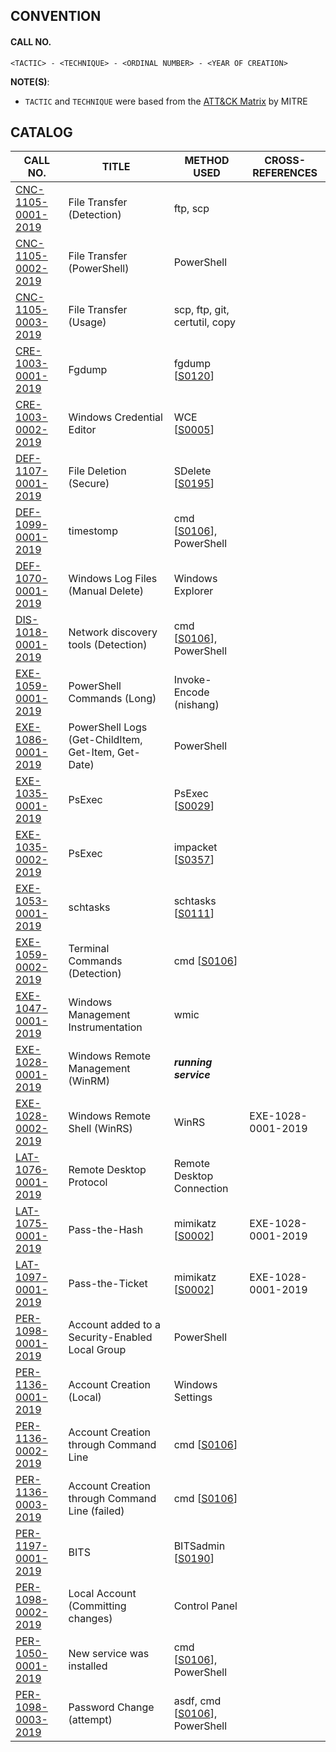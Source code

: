 ## CONVENTION

#### CALL NO.
```
<TACTIC> - <TECHNIQUE> - <ORDINAL NUMBER> - <YEAR OF CREATION>
```
__NOTE(S)__:
- `TACTIC` and `TECHNIQUE` were based from the [ATT&CK Matrix](https://attack.mitre.org/matrices/enterprise/windows/) by MITRE

## CATALOG

CALL NO. | TITLE | METHOD USED | CROSS-REFERENCES
--- | --- | --- | ---
[CNC-1105-0001-2019](./Cherry%20Tree%20Files/CNC-1105-0001-2019.ctd) | File Transfer (Detection) | ftp, scp |
[CNC-1105-0002-2019](./Cherry%20Tree%20Files/CNC-1105-0002-2019.ctd) | File Transfer (PowerShell) | PowerShell | 
[CNC-1105-0003-2019](./Cherry%20Tree%20Files/CNC-1105-0003-2019.ctd) | File Transfer (Usage) | scp, ftp, git, certutil, copy |
[CRE-1003-0001-2019](./Cherry%20Tree%20Files/CRE-1003-0001-2019.ctd) | Fgdump | fgdump [[S0120](https://attack.mitre.org/software/S0120/)] |
[CRE-1003-0002-2019](./Cherry%20Tree%20Files/CRE-1003-0002-2019.ctd) | Windows Credential Editor | WCE [[S0005](https://attack.mitre.org/software/S0005/)] | 
[DEF-1107-0001-2019](./Cherry%20Tree%20Files/DEF-1107-0001-2019.ctd) | File Deletion (Secure) | SDelete [[S0195](https://attack.mitre.org/software/S0195/)] |
[DEF-1099-0001-2019](./Cherry%20Tree%20Files/DEF-1099-0001-2019.ctd) | timestomp | cmd [[S0106](https://attack.mitre.org/software/S0106/)],  PowerShell | 
[DEF-1070-0001-2019](./Cherry%20Tree%20Files/DEF-1070-0001-2019.ctd) | Windows Log Files (Manual Delete) | Windows Explorer |
[DIS-1018-0001-2019](./Cherry%20Tree%20Files/DIS-1018-0001-2019.ctd) | Network discovery tools (Detection) | cmd [[S0106](https://attack.mitre.org/software/S0106/)],  PowerShell | 
[EXE-1059-0001-2019](./Cherry%20Tree%20Files/EXE-1059-0001-2019.ctd) | PowerShell Commands (Long)  | Invoke-Encode (nishang) | 
[EXE-1086-0001-2019](./Cherry%20Tree%20Files/EXE-1086-0001-2019.ctd) | PowerShell Logs (Get-ChildItem, Get-Item, Get-Date) | PowerShell | 
[EXE-1035-0001-2019](./Cherry%20Tree%20Files/EXE-1035-0001-2019.ctd) | PsExec | PsExec [[S0029](https://attack.mitre.org/software/S0029/)] |
[EXE-1035-0002-2019](./Cherry%20Tree%20Files/EXE-1035-0002-2019.ctd) | PsExec | impacket [[S0357](https://attack.mitre.org/software/S0357/)] |
[EXE-1053-0001-2019](./Cherry%20Tree%20Files/EXE-1053-0001-2019.ctd) | schtasks | schtasks [[S0111](https://attack.mitre.org/software/S0111/)] | 
[EXE-1059-0002-2019](./Cherry%20Tree%20Files/EXE-1059-0002-2019.ctd) | Terminal Commands (Detection) | cmd [[S0106](https://attack.mitre.org/software/S0106/)] | 
[EXE-1047-0001-2019](./Cherry%20Tree%20Files/EXE-1047-0001-2019.ctd) | Windows Management Instrumentation | wmic |
[EXE-1028-0001-2019](./Cherry%20Tree%20Files/EXE-1028-0001-2019.ctd) | Windows Remote Management (WinRM) | __*running service*__ |
[EXE-1028-0002-2019](./Cherry%20Tree%20Files/EXE-1028-0002-2019.ctd) | Windows Remote Shell (WinRS) | WinRS | EXE-1028-0001-2019
[LAT-1076-0001-2019](./Cherry%20Tree%20Files/LAT-1076-0001-2019.ctd) | Remote Desktop Protocol | Remote Desktop Connection |
[LAT-1075-0001-2019](./Cherry%20Tree%20Files/LAT-1075-0001-2019.ctd) | Pass-the-Hash | mimikatz [[S0002](https://attack.mitre.org/software/S0002/)] | EXE-1028-0001-2019
[LAT-1097-0001-2019](./Cherry%20Tree%20Files/LAT-1097-0001-2019.ctd) | Pass-the-Ticket | mimikatz [[S0002](https://attack.mitre.org/software/S0002/)] | EXE-1028-0001-2019
[PER-1098-0001-2019](./Cherry%20Tree%20Files/PER-1098-0001-2019.ctd) | Account added to a Security-Enabled Local Group | PowerShell | 
[PER-1136-0001-2019](./Cherry%20Tree%20Files/PER-1136-0001-2019.ctd) | Account Creation (Local) | Windows Settings |
[PER-1136-0002-2019](./Cherry%20Tree%20Files/PER-1136-0002-2019.ctd) | Account Creation through Command Line | cmd [[S0106](https://attack.mitre.org/software/S0106/)] | 
[PER-1136-0003-2019](./Cherry%20Tree%20Files/PER-1136-0003-2019.ctd) | Account Creation through Command Line (failed) | cmd [[S0106](https://attack.mitre.org/software/S0106/)] |
[PER-1197-0001-2019](./Cherry%20Tree%20Files/PER-1197-0001-2019.ctd) | BITS | BITSadmin [[S0190](https://attack.mitre.org/software/S0190/)] | 
[PER-1098-0002-2019](./Cherry%20Tree%20Files/PER-1098-0002-2019.ctd) | Local Account (Committing changes) | Control Panel |
[PER-1050-0001-2019](./Cherry%20Tree%20Files/PER-1050-0001-2019.ctd) | New service was installed | cmd [[S0106](https://attack.mitre.org/software/S0106/)],  PowerShell |
[PER-1098-0003-2019](./Cherry%20Tree%20Files/PER-1098-0003-2019.ctd) | Password Change (attempt) | asdf, cmd [[S0106](https://attack.mitre.org/software/S0106/)],  PowerShell |